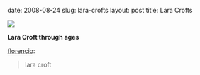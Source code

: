 date: 2008-08-24
slug: lara-crofts
layout: post
title: Lara Crofts


<img src="/tumblr_files/t4bwezAizcrl88bpcKy0fOWY_500.png"/><br/><p><b>Lara Croft through ages</b></p>

<p><a href="http://florencio.tumblr.com/post/46319238/lara-croft" target="_blank">florencio</a>:</p>

<blockquote>lara croft</blockquote>
